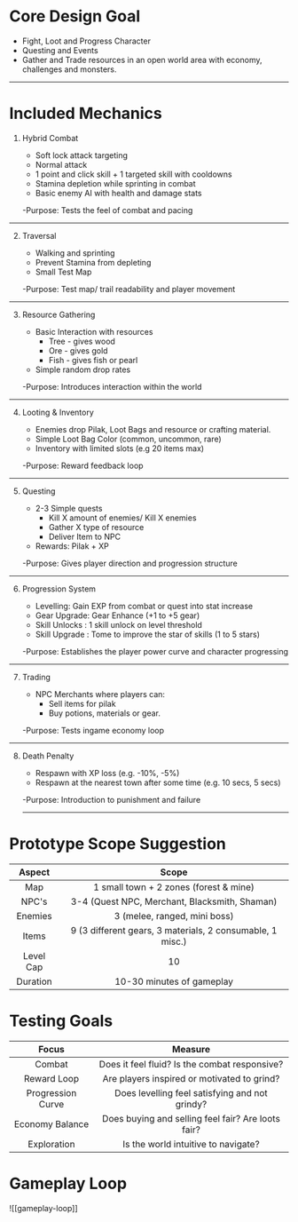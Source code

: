 # Core Design Goal
- Fight, Loot and Progress Character
- Questing and Events
-  Gather and Trade resources
	 in an open world area with economy, challenges and monsters.

___
# Included Mechanics

1. Hybrid Combat
	- Soft lock attack targeting
	- Normal attack
	- 1 point and click skill + 1 targeted skill with cooldowns
	- Stamina depletion while sprinting in combat
	- Basic enemy AI with health and damage stats
	
	-Purpose: Tests the feel of combat and pacing
	
---

2. Traversal
	- Walking and sprinting
	- Prevent Stamina from depleting
	- Small Test Map
	
	-Purpose: Test map/ trail readability and player movement
	
---

3. Resource Gathering
	 - Basic Interaction with resources
		 - Tree - gives wood
		 - Ore - gives gold
		 - Fish - gives fish or pearl
	- Simple random drop rates
	
	-Purpose: Introduces interaction within the world
	
---

4. Looting & Inventory
	- Enemies drop Pilak, Loot Bags and resource or crafting material.
	- Simple Loot Bag Color (common, uncommon, rare)
	- Inventory with limited slots (e.g 20 items max)
	
	-Purpose: Reward feedback loop
	 
---

5.  Questing
	- 2-3 Simple quests
		- Kill X amount of enemies/ Kill X enemies
		- Gather X type of resource
		- Deliver Item to NPC
	- Rewards: Pilak + XP
	
	-Purpose: Gives player direction and progression structure
	
---

6. Progression System
	- Levelling: Gain EXP from combat or quest into stat increase
	- Gear Upgrade: Gear Enhance (+1 to +5 gear)
	- Skill Unlocks : 1 skill unlock on level threshold
	- Skill Upgrade : Tome to improve the star of skills (1 to 5 stars)

	-Purpose: Establishes the player power curve and character progressing
	
---

7. Trading
	-  NPC Merchants where players can:
		- Sell items for pilak
		- Buy potions, materials or gear.
		
	-Purpose: Tests ingame economy loop
	
---

8. Death Penalty
	- Respawn with XP loss (e.g. -10%, -5%)
	- Respawn at the nearest town after some time (e.g. 10 secs, 5 secs)
	
	-Purpose: Introduction to punishment and failure
	
	---
# Prototype Scope Suggestion
|  Aspect   |                           Scope                           |
| :-------: | :-------------------------------------------------------: |
|    Map    |          1 small town + 2 zones (forest & mine)           |
|   NPC's   |       3-4 (Quest NPC, Merchant, Blacksmith, Shaman)       |
|  Enemies  |               3 (melee, ranged, mini boss)                |
|   Items   | 9 (3 different gears, 3 materials, 2 consumable, 1 misc.) |
| Level Cap |                            10                             |
| Duration  |                 10-30 minutes of gameplay                 |

# Testing Goals

|       Focus       |                      Measure                       |
| :---------------: | :------------------------------------------------: |
|      Combat       |   Does it feel fluid? Is the combat responsive?    |
|    Reward Loop    |    Are players inspired or motivated to grind?     |
| Progression Curve |   Does levelling feel satisfying and not grindy?   |
|  Economy Balance  | Does buying and selling feel fair? Are loots fair? |
|    Exploration    |        Is the world intuitive to navigate?         |

# Gameplay Loop

![[gameplay-loop]]